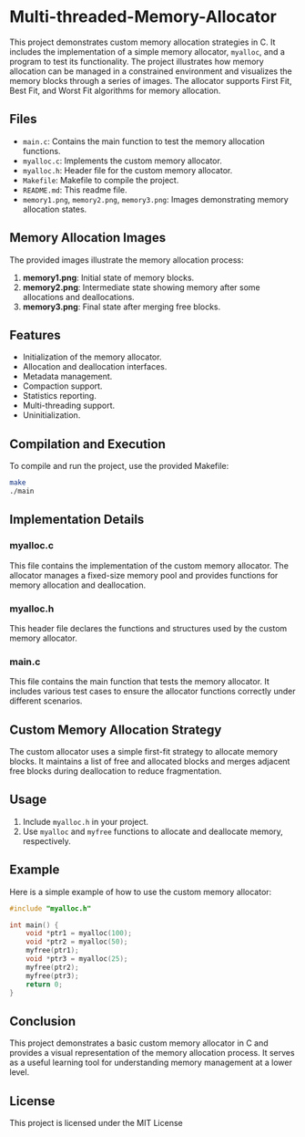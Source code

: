 # Multi-threaded-Memory-Allocator
This project demonstrates custom memory allocation strategies in C. It includes the implementation of a simple memory allocator, `myalloc`, and a program to test its functionality. The project illustrates how memory allocation can be managed in a constrained environment and visualizes the memory blocks through a series of images. The allocator supports First Fit, Best Fit, and Worst Fit algorithms for memory allocation.

## Files

- `main.c`: Contains the main function to test the memory allocation functions.
- `myalloc.c`: Implements the custom memory allocator.
- `myalloc.h`: Header file for the custom memory allocator.
- `Makefile`: Makefile to compile the project.
- `README.md`: This readme file.
- `memory1.png`, `memory2.png`, `memory3.png`: Images demonstrating memory allocation states.

## Memory Allocation Images

The provided images illustrate the memory allocation process:

1. **memory1.png**: Initial state of memory blocks.
2. **memory2.png**: Intermediate state showing memory after some allocations and deallocations.
3. **memory3.png**: Final state after merging free blocks.
## Features
- Initialization of the memory allocator.
- Allocation and deallocation interfaces.
- Metadata management.
- Compaction support.
- Statistics reporting.
- Multi-threading support.
- Uninitialization.

## Compilation and Execution

To compile and run the project, use the provided Makefile:

```bash
make
./main
```

## Implementation Details

### myalloc.c

This file contains the implementation of the custom memory allocator. The allocator manages a fixed-size memory pool and provides functions for memory allocation and deallocation.

### myalloc.h

This header file declares the functions and structures used by the custom memory allocator.

### main.c

This file contains the main function that tests the memory allocator. It includes various test cases to ensure the allocator functions correctly under different scenarios.

## Custom Memory Allocation Strategy

The custom allocator uses a simple first-fit strategy to allocate memory blocks. It maintains a list of free and allocated blocks and merges adjacent free blocks during deallocation to reduce fragmentation.

## Usage

1. Include `myalloc.h` in your project.
2. Use `myalloc` and `myfree` functions to allocate and deallocate memory, respectively.

## Example

Here is a simple example of how to use the custom memory allocator:

```c
#include "myalloc.h"

int main() {
    void *ptr1 = myalloc(100);
    void *ptr2 = myalloc(50);
    myfree(ptr1);
    void *ptr3 = myalloc(25);
    myfree(ptr2);
    myfree(ptr3);
    return 0;
}
```

## Conclusion

This project demonstrates a basic custom memory allocator in C and provides a visual representation of the memory allocation process. It serves as a useful learning tool for understanding memory management at a lower level.


## License

This project is licensed under the MIT License
